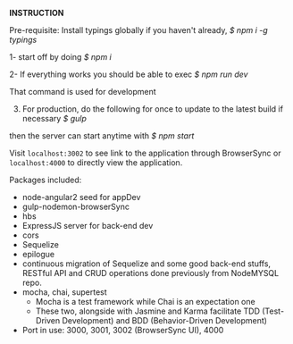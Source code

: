 **INSTRUCTION**


Pre-requisite: Install typings globally if you haven't already, _$ npm i -g typings_

1- start off by doing _$ npm i_

2- If everything works you should be able to exec _$ npm run dev_

   That command is used for development


3. For production,
do the following for once to update to the latest build if necessary _$ gulp_

then the server can start anytime with _$ npm start_

Visit `localhost:3002` to see link to the application through BrowserSync
or `localhost:4000` to directly view the application.

Packages included:
- node-angular2 seed for appDev
- gulp-nodemon-browserSync
- hbs
- ExpressJS server for back-end dev
- cors
- Sequelize
- epilogue
- continuous migration of Sequelize and some good back-end stuffs, RESTful API and CRUD operations done previously from NodeMYSQL repo.
- mocha, chai, supertest
  - Mocha is a test framework while Chai is an expectation one
  - These two, alongside with Jasmine and Karma facilitate TDD (Test-Driven Development) and BDD (Behavior-Driven Development)
- Port in use: 3000, 3001, 3002 (BrowserSync UI), 4000